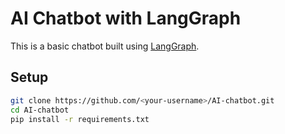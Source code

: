 # AI Chatbot with LangGraph

This is a basic chatbot built using [LangGraph](https://langchain-ai.github.io/langgraph/).

## Setup
```bash
git clone https://github.com/<your-username>/AI-chatbot.git
cd AI-chatbot
pip install -r requirements.txt
